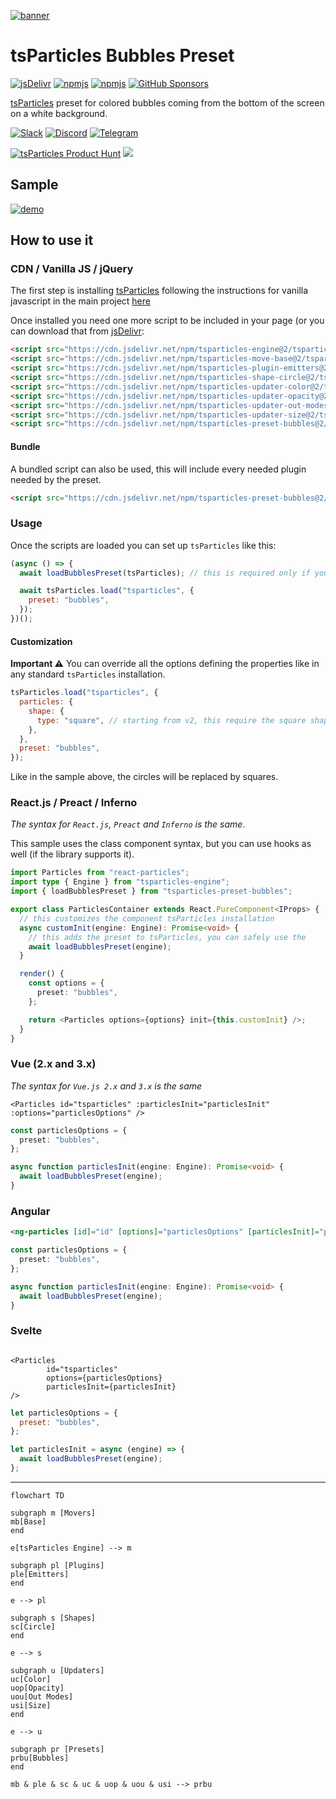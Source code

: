 [![banner](https://particles.js.org/images/banner3.png)](https://particles.js.org)

# tsParticles Bubbles Preset

[![jsDelivr](https://data.jsdelivr.com/v1/package/npm/tsparticles-preset-bubbles/badge)](https://www.jsdelivr.com/package/npm/tsparticles-preset-bubbles) [![npmjs](https://badge.fury.io/js/tsparticles-preset-bubbles.svg)](https://www.npmjs.com/package/tsparticles-preset-bubbles) [![npmjs](https://img.shields.io/npm/dt/tsparticles-preset-bubbles)](https://www.npmjs.com/package/tsparticles-preset-bubbles) [![GitHub Sponsors](https://img.shields.io/github/sponsors/matteobruni)](https://github.com/sponsors/matteobruni)

[tsParticles](https://github.com/matteobruni/tsparticles) preset for colored bubbles coming from the bottom of the
screen on a white background.

[![Slack](https://particles.js.org/images/slack.png)](https://join.slack.com/t/tsparticles/shared_invite/enQtOTcxNTQxNjQ4NzkxLWE2MTZhZWExMWRmOWI5MTMxNjczOGE1Yjk0MjViYjdkYTUzODM3OTc5MGQ5MjFlODc4MzE0N2Q1OWQxZDc1YzI) [![Discord](https://particles.js.org/images/discord.png)](https://discord.gg/hACwv45Hme) [![Telegram](https://particles.js.org/images/telegram.png)](https://t.me/tsparticles)

[![tsParticles Product Hunt](https://api.producthunt.com/widgets/embed-image/v1/featured.svg?post_id=186113&theme=light)](https://www.producthunt.com/posts/tsparticles?utm_source=badge-featured&utm_medium=badge&utm_souce=badge-tsparticles") <a href="https://www.buymeacoffee.com/matteobruni"><img src="https://img.buymeacoffee.com/button-api/?text=Buy me a beer&emoji=🍺&slug=matteobruni&button_colour=5F7FFF&font_colour=ffffff&font_family=Arial&outline_colour=000000&coffee_colour=FFDD00"></a>

## Sample

[![demo](https://raw.githubusercontent.com/matteobruni/tsparticles/main/presets/bubbles/images/sample.png)](https://particles.js.org/samples/presets/bubbles)

## How to use it

### CDN / Vanilla JS / jQuery

The first step is installing [tsParticles](https://github.com/matteobruni/tsparticles) following the instructions for
vanilla javascript in the main project [here](https://github.com/matteobruni/tsparticles)

Once installed you need one more script to be included in your page (or you can download that
from [jsDelivr](https://www.jsdelivr.com/package/npm/tsparticles-preset-bubbles):

```html
<script src="https://cdn.jsdelivr.net/npm/tsparticles-engine@2/tsparticles.engine.min.js"></script>
<script src="https://cdn.jsdelivr.net/npm/tsparticles-move-base@2/tsparticles.move.base.min.js"></script>
<script src="https://cdn.jsdelivr.net/npm/tsparticles-plugin-emitters@2/tsparticles.plugin.emitters.min.js"></script>
<script src="https://cdn.jsdelivr.net/npm/tsparticles-shape-circle@2/tsparticles.shape.circle.min.js"></script>
<script src="https://cdn.jsdelivr.net/npm/tsparticles-updater-color@2/tsparticles.updater.color.min.js"></script>
<script src="https://cdn.jsdelivr.net/npm/tsparticles-updater-opacity@2/tsparticles.updater.opacity.min.js"></script>
<script src="https://cdn.jsdelivr.net/npm/tsparticles-updater-out-modes@2/tsparticles.updater.out-modes.min.js"></script>
<script src="https://cdn.jsdelivr.net/npm/tsparticles-updater-size@2/tsparticles.updater.size.min.js"></script>
<script src="https://cdn.jsdelivr.net/npm/tsparticles-preset-bubbles@2/tsparticles.preset.bubbles.min.js"></script>
```

#### Bundle

A bundled script can also be used, this will include every needed plugin needed by the preset.

```html
<script src="https://cdn.jsdelivr.net/npm/tsparticles-preset-bubbles@2/tsparticles.preset.bubbles.bundle.min.js"></script>
```

### Usage

Once the scripts are loaded you can set up `tsParticles` like this:

```javascript
(async () => {
  await loadBubblesPreset(tsParticles); // this is required only if you are not using the bundle script

  await tsParticles.load("tsparticles", {
    preset: "bubbles",
  });
})();
```

#### Customization

**Important ⚠️**
You can override all the options defining the properties like in any standard `tsParticles` installation.

```javascript
tsParticles.load("tsparticles", {
  particles: {
    shape: {
      type: "square", // starting from v2, this require the square shape script
    },
  },
  preset: "bubbles",
});
```

Like in the sample above, the circles will be replaced by squares.

### React.js / Preact / Inferno

_The syntax for `React.js`, `Preact` and `Inferno` is the same_.

This sample uses the class component syntax, but you can use hooks as well (if the library supports it).

```typescript jsx
import Particles from "react-particles";
import type { Engine } from "tsparticles-engine";
import { loadBubblesPreset } from "tsparticles-preset-bubbles";

export class ParticlesContainer extends React.PureComponent<IProps> {
  // this customizes the component tsParticles installation
  async customInit(engine: Engine): Promise<void> {
    // this adds the preset to tsParticles, you can safely use the
    await loadBubblesPreset(engine);
  }

  render() {
    const options = {
      preset: "bubbles",
    };

    return <Particles options={options} init={this.customInit} />;
  }
}
```

### Vue (2.x and 3.x)

_The syntax for `Vue.js 2.x` and `3.x` is the same_

```vue
<Particles id="tsparticles" :particlesInit="particlesInit" :options="particlesOptions" />
```

```ts
const particlesOptions = {
  preset: "bubbles",
};

async function particlesInit(engine: Engine): Promise<void> {
  await loadBubblesPreset(engine);
}
```

### Angular

```html
<ng-particles [id]="id" [options]="particlesOptions" [particlesInit]="particlesInit"></ng-particles>
```

```ts
const particlesOptions = {
  preset: "bubbles",
};

async function particlesInit(engine: Engine): Promise<void> {
  await loadBubblesPreset(engine);
}
```

### Svelte

```sveltehtml

<Particles
        id="tsparticles"
        options={particlesOptions}
        particlesInit={particlesInit}
/>
```

```js
let particlesOptions = {
  preset: "bubbles",
};

let particlesInit = async (engine) => {
  await loadBubblesPreset(engine);
};
```

---

```mermaid
flowchart TD

subgraph m [Movers]
mb[Base]
end

e[tsParticles Engine] --> m

subgraph pl [Plugins]
ple[Emitters]
end

e --> pl

subgraph s [Shapes]
sc[Circle]
end

e --> s

subgraph u [Updaters]
uc[Color]
uop[Opacity]
uou[Out Modes]
usi[Size]
end

e --> u

subgraph pr [Presets]
prbu[Bubbles]
end

mb & ple & sc & uc & uop & uou & usi --> prbu
```
